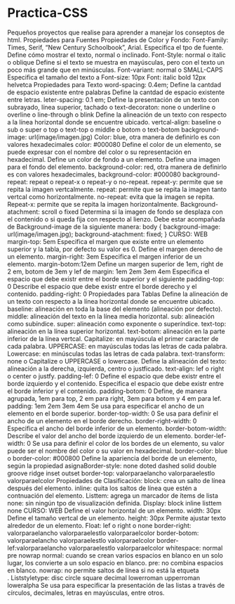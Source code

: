 # Practica-CSS
Pequeños proyectos que realise para aprender a manejar los conseptos de html.
Propiedades para Fuentes
Propiedades de Color y Fondo:
Font-Family: Times, Serif, “New Century
Schoolbook”, Arial.
Especifica el tpo de fuente.
Define cómo mostrar el texto, normal o
inclinado.
Font-Style: normal o italic o oblique
Define si el texto se muestra en
mayúsculas, pero con el texto un poco
más grande que en minúsculas.
Font-variant: normal o SMALL-CAPS
Especifica el tamaño del texto a
Font-size: 10px
Font: italic bold 12px helvetca
Propiedades para Texto
word-spacing: 0.4em;
Define la cantdad de espacio existente
entre palabras
Define la cantdad de espacio existente
entre letras.
leter-spacing: 0.1 em;
Define la presentación de un texto con
subrayado, línea superior, tachado o
text-decoraton: none o underline o overline
o line-through o blink
Define la alineación de un texto con
respecto a la línea horizontal donde se
encuentre ubicado.
vertcal-align: baseline o sub o super o
top o text-top o middle o botom o
text-botom
background-image: url(image/imagen.jpg)
Color: blue, otra manera de definirlo es con
valores hexadecimales color: #000080
Define el color de un elemento, se puede
expresar con el nombre del color o su
representación en hexadecimal.
Define un color de fondo a un elemento.
Define una imagen para el fondo del
elemento.
background-color: red, otra manera de
definirlo es con valores hexadecimales,
background-color: #000080
background-repeat: repeat o repeat-x o
repeat-y o no-repeat.
repeat-y: permite que se repita la
imagen vertcalmente.
repeat: permite que se repita la imagen
tanto vertcal como horizontalmente.
no-repeat: evita que la imagen se
repita.
Repeat-x: permite que se repita la
imagen horizontalmente.
Background-atachment: scroll o fixed
Determina si la imagen de fondo se
desplaza con el contenido o si queda
fija con respecto al lienzo. Debe estar
acompañada de Background-image de
la siguiente manera:
 body
{
 background-image: url(image/imagen.jpg);
 background-atachment: fixed;
}
CURSO: WEB
margin-top: 5em
Especifica el margen que existe entre un
elemento superior y la tabla, por defecto su valor es 0.
Define el margen derecho de un elemento.
margin-right: 3em
Especifica el margen inferior de un
elemento.
margin-botom:12em
Define un margen superior de 1em,
right de 2 em, botom de 3em y lef de
margin: 1em 2em 3em 4em
Especifica el espacio que debe existr
entre el borde superior y el siguiente
padding-top: 0
Describe el espacio que debe existr
entre el borde derecho y el contenido.
padding-right: 0
Propiedades para Tablas
Define la alineación de un texto con
respecto a la línea horizontal donde se
encuentre ubicado.
baseline: alineación en toda la base del
elemento (alineación por defecto).
middle: alineación del texto en la línea
media horizontal.
sub: alineación como subíndice.
super: alineación como exponente o
superíndice.
text-top: alineación en la línea superior
horizontal.
text-botom: alineación en la parte inferior de la línea vertcal.
Capitalize: en mayúscula el primer caracter de cada palabra.
UPPERCASE: en mayúsculas todas las
letras de cada palabra.
Lowercase: en minúsculas todas las
letras de cada palabra.
text-transform: none o Capitalize o UPPERCASE o lowercase.
Define la alineación del texto: alineación
a la derecha, izquierda, centro o justficado.
text-align: lef o right o center o justfy.
padding-lef: 0
Define el espacio que debe existr entre
el borde izquierdo y el contenido.
Especifica el espacio que debe existr
entre el borde inferior y el contenido.
padding-botom: 0
Define, de manera agrupada, 1em para
top, 2 em para right, 3em para botom y
4 em para lef.
padding: 1em 2em 3em 4em
Se usa para especificar el ancho de un
elemento en el borde superior.
border-top-width: 0
Se usa para definir el ancho de un elemento en el borde derecho.
border-right-width: 0
Especifica el ancho del borde inferior
de un elemento.
border-botom-width:
Describe el valor del ancho del borde
izquierdo de un elemento.
border-lef-width: 0
Se usa para definir el color de los
bordes de un elemento, su valor puede
ser el nombre del color o su valor en
hexadecimal.
border-color: blue o border-color:
#000800
Define la apariencia del borde de un
elemento, según la propiedad asignaBorder-style: none doted dashed solid
double groove ridge inset outset
border-top: valorparaelancho valorparaelestlo valorparaelcolor
Propiedades de Clasificación:
block: crea un salto de línea después
del elemento.
inline: quita los saltos de línea que
estén a contnuación del elemento.
Listtem: agrega un marcador de ítems
de lista
none: sin ningún tpo de visualización
definida.
Display: block inline listtem none
CURSO: WEB
Define el valor horizontal de un elemento.
width: 30px
Define el tamaño vertcal de un elemento.
height: 30px
Permite ajustar texto alrededor de un
elemento.
Float: lef o right o none
border-right: valorparaelancho valorparaelestlo valorparaelcolor
border-botom: valorparaelancho valorparaelestlo valorparaelcolor
border-lef:valorparaelancho valorparaelestlo valorparaelcolor
whitespace: normal pre nowrap
normal: cuando se crean varios espacios
en blanco en un solo lugar, los
convierte a un solo espacio en blanco.
pre: no combina espacios en blanco.
nowrap: no permite saltos de línea si no
está la etqueta <br>.
Liststyletype: disc circle square decimal
lowerroman upperroman loweralpha
Se usa para especificar la presentación
de las listas a través de círculos,
decimales, letras en mayúsculas, entre
otros.